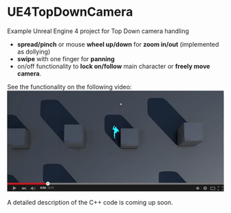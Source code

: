 # UE4TopDownCamera
Example Unreal Engine 4 project for Top Down camera handling

* **spread/pinch** or mouse **wheel up/down** for **zoom in/out** (implemented as dollying)
* **swipe** with one finger for **panning**
* on/off functionality to **lock on/follow** main character or **freely move camera**.

See the functionality on the following video:
[![ScreenShot](https://github.com/ntk4/UE4TopDownCamera/blob/master/Screenshots/UE4TopDownCamera.jpg)](https://youtu.be/A8U4f2BWma4)

A detailed description of the C++ code is coming up soon.
